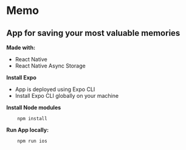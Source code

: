 # Memo

## App for saving your most valuable memories

**Made with:**

-   React Native
-   React Native Async Storage

**Install Expo**

-   App is deployed using Expo CLI
-   Install Expo CLI globally on your machine

**Install Node modules**

```
	npm install
```

**Run App locally:**

```
	npm run ios
```
